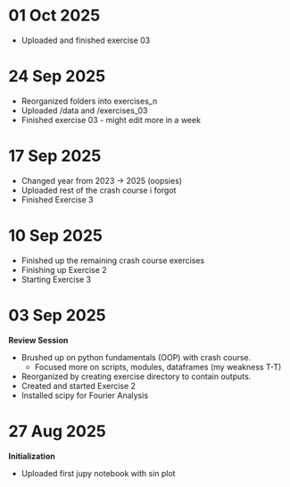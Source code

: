 # 01 Oct 2025
- Uploaded and finished exercise 03

# 24 Sep 2025
- Reorganized folders into exercises_n
- Uploaded /data and /exercises_03
- Finished exercise 03 - might edit more in a week

# 17 Sep 2025
- Changed year from 2023 -> 2025 (oopsies)
- Uploaded rest of the crash course i forgot
- Finished Exercise 3

# 10 Sep 2025
- Finished up the remaining crash course exercises
- Finishing up Exercise 2
- Starting Exercise 3

# 03 Sep 2025
**Review Session**
- Brushed up on python fundamentals (OOP) with crash course.
    - Focused more on scripts, modules, dataframes (my weakness T-T) 
- Reorganized by creating exercise directory to contain outputs.
- Created and started Exercise 2
- Installed scipy for Fourier Analysis

# 27 Aug 2025
**Initialization**
- Uploaded first jupy notebook with sin plot
